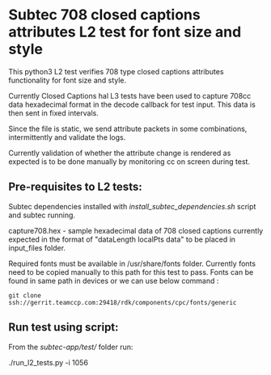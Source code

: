 # Subtec 708 closed captions attributes L2 test for font size and style

This python3 L2 test verifies 708 type closed captions attributes 
functionality for font size and style.

Currently Closed Captions hal L3 tests have been used to capture 708cc
data hexadecimal format in the decode callback for test input. This data
is then sent in fixed intervals.

Since the file is static, we send attribute packets in some combinations,
intermittently and validate the logs. 

Currently validation of whether the attribute change is rendered as expected 
is to be done manually by monitoring cc on screen during test.

## Pre-requisites to L2 tests:

Subtec dependencies installed with *install_subtec_dependencies.sh* script
and subtec running.

capture708.hex - sample hexadecimal data of 708 closed captions currently
expected in the format of "dataLength localPts data" to be placed 
in input_files folder.

Required fonts must be available in /usr/share/fonts folder. 
Currently fonts need to be copied manually to this path for this test to pass. 
Fonts can be found in same path in devices or we can use below command :

	git clone ssh://gerrit.teamccp.com:29418/rdk/components/cpc/fonts/generic

## Run test using script:

From the *subtec-app/test/* folder run:

./run_l2_tests.py -i 1056
